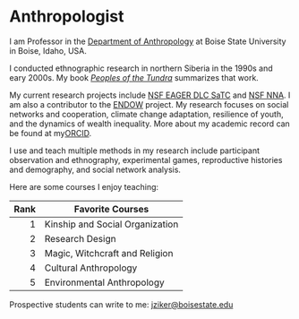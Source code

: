 # Anthropologist
I am Professor in the [Department of Anthropology](https://www.boisestate.edu/anthropology/) at Boise State University in Boise, Idaho, USA. 

I conducted ethnographic research in northern Siberia in the 1990s and eary 2000s. My book [_Peoples of the Tundra_](https://www.waveland.com/browse.php?t=30) summarizes that work.

My current research projects include [NSF EAGER DLC SaTC](https://www.nsf.gov/awardsearch/showAward?AWD_ID=2210082) and [NSF NNA](https://www.nsf.gov/awardsearch/showAward?AWD_ID=2126794). I am also a contributor to the [ENDOW](https://endowproject.github.io/) project. My research focuses on social networks and cooperation, climate change adaptation, resilience of youth, and the dynamics of wealth inequality. More about my academic record can be found at my[ORCID](https://orcid.org/0000-0001-9059-5594).

I use and teach multiple methods in my research include participant observation and ethnography, experimental games, reproductive histories and demography, and social network analysis.

Here are some courses I enjoy teaching:

| Rank | Favorite Courses |
|-----:|---------------|
|     1|    Kinship and Social Organization           |
|     2|    Research Design           |
|     3|    Magic, Witchcraft and Religion           |
|     4|    Cultural Anthropology           |
|     5|    Environmental Anthropology           |

Prospective students can write to me: jziker@boisestate.edu
